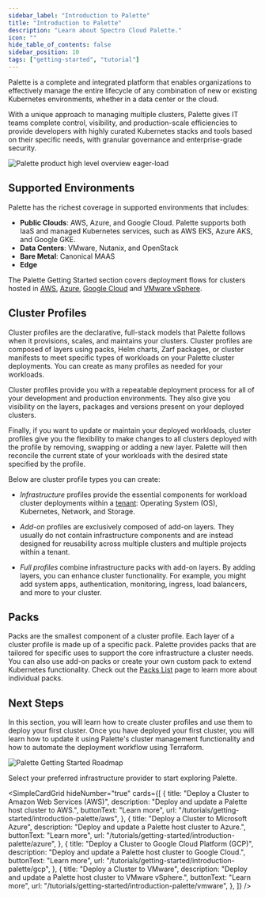 ```yaml
---
sidebar_label: "Introduction to Palette"
title: "Introduction to Palette"
description: "Learn about Spectro Cloud Palette."
icon: ""
hide_table_of_contents: false
sidebar_position: 10
tags: ["getting-started", "tutorial"]
---
```


Palette is a complete and integrated platform that enables organizations to effectively manage the entire lifecycle of
any combination of new or existing Kubernetes environments, whether in a data center or the cloud.

With a unique approach to managing multiple clusters, Palette gives IT teams complete control, visibility, and
production-scale efficiencies to provide developers with highly curated Kubernetes stacks and tools based on their
specific needs, with granular governance and enterprise-grade security.

![Palette product high level overview eager-load](/getting-started/getting-started_introduction-palette_product-overview.webp)

## Supported Environments

Palette has the richest coverage in supported environments that includes:

- **Public Clouds**: AWS, Azure, and Google Cloud. Palette supports both IaaS and managed Kubernetes services, such as
  AWS EKS, Azure AKS, and Google GKE.
- **Data Centers**: VMware, Nutanix, and OpenStack
- **Bare Metal**: Canonical MAAS
- **Edge**

The Palette Getting Started section covers deployment flows for clusters hosted in [AWS](./aws/aws.md),
[Azure](./azure/azure.md), [Google Cloud](./gcp/gcp.md) and [VMware vSphere](./vmware/vmware.md).

## Cluster Profiles

Cluster profiles are the declarative, full-stack models that Palette follows when it provisions, scales, and maintains
your clusters. Cluster profiles are composed of layers using packs, Helm charts, Zarf packages, or cluster manifests to
meet specific types of workloads on your Palette cluster deployments. You can create as many profiles as needed for your
workloads.

Cluster profiles provide you with a repeatable deployment process for all of your development and production
environments. They also give you visibility on the layers, packages and versions present on your deployed clusters.

Finally, if you want to update or maintain your deployed workloads, cluster profiles give you the flexibility to make
changes to all clusters deployed with the profile by removing, swapping or adding a new layer. Palette will then
reconcile the current state of your workloads with the desired state specified by the profile.

Below are cluster profile types you can create:

- _Infrastructure_ profiles provide the essential components for workload cluster deployments within a
  [tenant](../../../glossary-all.md#tenant): Operating System (OS), Kubernetes, Network, and Storage.

- _Add-on_ profiles are exclusively composed of add-on layers. They usually do not contain infrastructure components and
  are instead designed for reusability across multiple clusters and multiple projects within a tenant.

- _Full profiles_ combine infrastructure packs with add-on layers. By adding layers, you can enhance cluster
  functionality. For example, you might add system apps, authentication, monitoring, ingress, load balancers, and more
  to your cluster.

## Packs

Packs are the smallest component of a cluster profile. Each layer of a cluster profile is made up of a specific pack.
Palette provides packs that are tailored for specific uses to support the core infrastructure a cluster needs. You can
also use add-on packs or create your own custom pack to extend Kubernetes functionality. Check out the
[Packs List](../../../integrations/integrations.mdx) page to learn more about individual packs.

## Next Steps

In this section, you will learn how to create cluster profiles and use them to deploy your first cluster. Once you have
deployed your first cluster, you will learn how to update it using Palette's cluster management functionality and how to
automate the deployment workflow using Terraform.

![Palette Getting Started Roadmap](/getting-started/getting-started_introduction-palette_roadmap.webp)

Select your preferred infrastructure provider to start exploring Palette.

<!-- vale off -->

<SimpleCardGrid
  hideNumber="true"
  cards={[
    {
      title: "Deploy a Cluster to Amazon Web Services (AWS)",
      description: "Deploy and update a Palette host cluster to AWS.",
      buttonText: "Learn more",
      url: "/tutorials/getting-started/introduction-palette/aws",
    },
    {
      title: "Deploy a Cluster to Microsoft Azure",
      description: "Deploy and update a Palette host cluster to Azure.",
      buttonText: "Learn more",
      url: "/tutorials/getting-started/introduction-palette/azure",
    },
    {
      title: "Deploy a Cluster to Google Cloud Platform (GCP)",
      description: "Deploy and update a Palette host cluster to Google Cloud.",
      buttonText: "Learn more",
      url: "/tutorials/getting-started/introduction-palette/gcp",
    },
    {
      title: "Deploy a Cluster to VMware",
      description: "Deploy and update a Palette host cluster to VMware vSphere.",
      buttonText: "Learn more",
      url: "/tutorials/getting-started/introduction-palette/vmware",
    },
  ]}
/>
